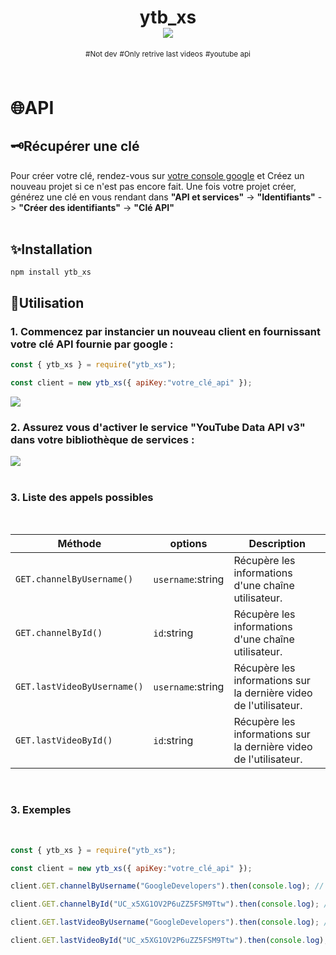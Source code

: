 <div align=center>
<h1>
ytb_xs<br>
<img src=https://img.shields.io/badge/JavaScript-100%25-yellow?style=plastic>
<br>
</h1>
<sup>#Not dev</sup> <sup>#Only retrive last videos</sup> <sup>#youtube api</sup>
<br>
</div>
<br>
<h1>🌐API</h1>
<h2>🗝️Récupérer une clé</h2>
Pour créer votre clé, rendez-vous sur <a href="console.cloud.google.com/welcome">votre console google</a> et Créez un nouveau projet si ce n'est pas encore fait. Une fois votre projet créer, générez une clé en vous rendant dans <b>"API et services"</b> -> <b>"Identifiants"</b> -> <b>"Créer des identifiants"</b> -> <b>"Clé API"</b><br>
<br>
<h2>✨Installation</h2>

`npm install ytb_xs`
<br>
<h2>👀Utilisation</h2>
<h3>1. Commencez par instancier un nouveau client en fournissant votre clé API fournie par google :</h3>

```js
const { ytb_xs } = require("ytb_xs");

const client = new ytb_xs({ apiKey:"votre_clé_api" });
```

<img src="https://github.com/Ix-xs/ytb_xs/assets/114710533/fbd8e695-f68c-4548-a9cf-bdb5c5d122e4">

<br>
<h3>2. Assurez vous d'activer le service "YouTube Data API v3" dans votre bibliothèque de services :</h3>

<img src="https://github.com/Ix-xs/ytb_xs/assets/114710533/66c0a5db-f06a-47d2-9414-520cbef97f25">

<br>

<br>
<h3>3. Liste des appels possibles</h3>
<br>

Méthode | options | Description |
| --- | --- | --- |
| `GET.channelByUsername()` | `username`:string | Récupère les informations d'une chaîne utilisateur. |
| `GET.channelById()` | `id`:string | Récupère les informations d'une chaîne utilisateur. |
| `GET.lastVideoByUsername()` | `username`:string | Récupère les informations sur la dernière video de l'utilisateur. |
| `GET.lastVideoById()` | `id`:string | Récupère les informations sur la dernière video de l'utilisateur. |

<br>
<h3>3. Exemples</h3>
<br>


```js
const { ytb_xs } = require("ytb_xs");

const client = new ytb_xs({ apiKey:"votre_clé_api" });

client.GET.channelByUsername("GoogleDevelopers").then(console.log); // Renvoi les informations de la chaine utilisateur.

client.GET.channelById("UC_x5XG1OV2P6uZZ5FSM9Ttw").then(console.log); // Renvoi les informations de la chaine utilisateur.

client.GET.lastVideoByUsername("GoogleDevelopers").then(console.log); // Renvoi les informations sur la dernière video de l'utilisateur.

client.GET.lastVideoById("UC_x5XG1OV2P6uZZ5FSM9Ttw").then(console.log); // Renvoi les informations sur la dernière video de l'utilisateur.
```